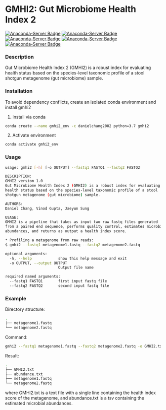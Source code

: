 # GMHI2: Gut Microbiome Health Index 2

[![Anaconda-Server Badge](https://anaconda.org/danielchang2002/gmhi2/badges/version.svg)](https://anaconda.org/danielchang2002/gmhi2)
[![Anaconda-Server Badge](https://anaconda.org/danielchang2002/gmhi2/badges/platforms.svg)](https://anaconda.org/danielchang2002/gmhi2)
[![Anaconda-Server Badge](https://anaconda.org/danielchang2002/gmhi2/badges/license.svg)](https://anaconda.org/danielchang2002/gmhi2)
[![Anaconda-Server Badge](https://anaconda.org/danielchang2002/gmhi2/badges/downloads.svg)](https://anaconda.org/danielchang2002/gmhi2)
[![Anaconda-Server Badge](https://anaconda.org/danielchang2002/gmhi2/badges/installer/conda.svg)](https://conda.anaconda.org/danielchang2002)


### Description
Gut Microbiome Health Index 2 (GMHI2) is a robust index for evaluating 
health status based on the species-level taxonomic profile of a stool 
shotgun metagenome (gut microbiome) sample.


### Installation
To avoid dependency conflicts, create an isolated conda environment and
install gmhi2

1. Install via conda
```sh
conda create --name gmhi2_env -c danielchang2002 python=3.7 gmhi2
```

2. Activate environment
```sh
conda activate gmhi2_env
```

### Usage
```sh
usage: gmhi2 [-h] [-o OUTPUT] --fastq1 FASTQ1 --fastq2 FASTQ2

DESCRIPTION:
GMHI2 version 1.0
Gut Microbiome Health Index 2 (GMHI2) is a robust index for evaluating 
health status based on the species-level taxonomic profile of a stool 
shotgun metagenome (gut microbiome) sample.

AUTHORS:
Daniel Chang, Vinod Gupta, Jaeyun Sung

USAGE:
GMHI2 is a pipeline that takes as input two raw fastq files generated 
from a paired end sequence, performs quality control, estimates microbial 
abundances, and returns as output a health index score.

* Profiling a metagenome from raw reads:
$ gmhi2 --fastq1 metagenome1.fastq --fastq2 metagenome2.fastq

optional arguments:
  -h, --help            show this help message and exit
  -o OUTPUT, --output OUTPUT
                        Output file name

required named arguments:
  --fastq1 FASTQ1       first input fastq file
  --fastq2 FASTQ2       second input fastq file
```

### Example
Directory structure:
```sh
.
├── metagenome1.fastq
└── metagenome2.fastq
```

Command:
```sh
gmhi2 --fastq1 metagenome1.fastq --fastq2 metagenome2.fastq -o GMHI2.txt
```

Result:
```sh
.
├── GMHI2.txt
├── abundance.txt
├── metagenome1.fastq
└── metagenome2.fastq
```
where GMHI2.txt is a text file with a single line containing the health index
score of the metagenome, and abundance.txt is a tsv containing the estimated
microbial abundances.

